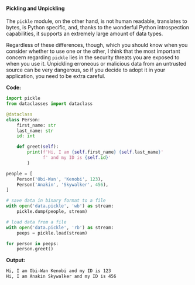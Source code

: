 #### Pickling and Unpickling
The `pickle` module, on the other hand, is not human readable, translates to
bytes, is Python specific, and, thanks to the wonderful Python
introspection capabilities, it supports an extremely large amount of data
types.

Regardless of these differences, though, which you should know when you
consider whether to use one or the other, I think that the most important
concern regarding `pickle` lies in the security threats you are exposed to
when you use it. Unpickling erroneous or malicious data from an untrusted
source can be very dangerous, so if you decide to adopt it in your
application, you need to be extra careful.

**Code:**
```python
import pickle
from dataclasses import dataclass

@dataclass
class Person:
    first_name: str
    last_name: str
    id: int

    def greet(self):
        print(f'Hi, I am {self.first_name} {self.last_name}'
              f' and my ID is {self.id}'
        )

people = [
    Person('Obi-Wan', 'Kenobi', 123),
    Person('Anakin', 'Skywalker', 456),
]

# save data in binary format to a file
with open('data.pickle', 'wb') as stream:
    pickle.dump(people, stream)

# load data from a file
with open('data.pickle', 'rb') as stream:
    peeps = pickle.load(stream)

for person in peeps:
    person.greet()
```

**Output:**
```bash
Hi, I am Obi-Wan Kenobi and my ID is 123
Hi, I am Anakin Skywalker and my ID is 456  
```